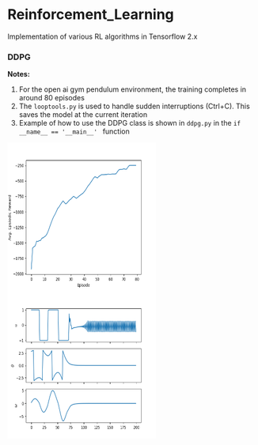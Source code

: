 # Reinforcement_Learning
Implementation of various RL algorithms in Tensorflow 2.x

### DDPG
**Notes:**
1. For the open ai gym pendulum environment, the training completes in around 80 episodes
2. The ```looptools.py``` is used to handle sudden interruptions (Ctrl+C). This saves the model 
at the current iteration
3. Example of how to use the DDPG class is shown in ```ddpg.py``` in the ```if __name__ == '__main__' ``` function

<img style="float: left;" title="Episodic Rewards" src="ddpg/avg_episodic_reward.png" alt="Episodic Rewards" width="300" height="300"/> <img style="float: left;" title="states and inputs" src="ddpg/Trained_model_states.png" alt="states and inputs" width="300" height="300"/>

